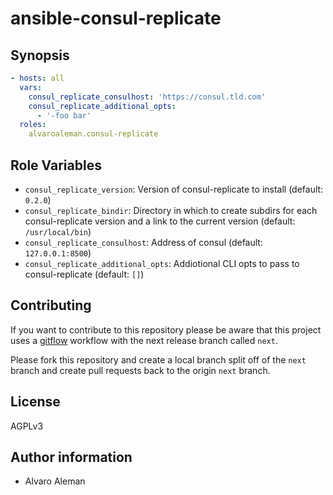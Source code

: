 # ansible-consul-replicate

## Synopsis

```yml
- hosts: all
  vars:
    consul_replicate_consulhost: 'https://consul.tld.com'
    consul_replicate_additional_opts:
      - '-foo bar'
  roles:
    alvaroaleman.consul-replicate
```

## Role Variables

* ``consul_replicate_version``: Version of consul-replicate to install (default: ``0.2.0``)
* ``consul_replicate_bindir``: Directory in which to create subdirs for each consul-replicate version and a link to the current version (default: ``/usr/local/bin``)
* ``consul_replicate_consulhost``: Address of consul (default: ``127.0.0.1:8500``)
* ``consul_replicate_additional_opts``: Addiotional CLI opts to pass to consul-replicate (default: ``[]``)

## Contributing

If you want to contribute to this repository please be aware that this
project uses a [gitflow](http://nvie.com/posts/a-successful-git-branching-model/)
workflow with the next release branch called ``next``.

Please fork this repository and create a local branch split off of the ``next``
branch and create pull requests back to the origin ``next`` branch.

## License

AGPLv3

## Author information

* Alvaro Aleman

<!-- vim: set nofen ts=4 sw=4 et: -->

